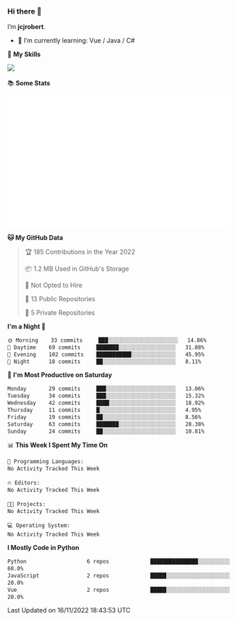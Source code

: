 ### Hi there 👋

I’m **jcjrobert**.

- 🌱 I’m currently learning: Vue / Java / C#

🌟 **My Skills**

![](https://img.shields.io/badge/-Python-3e74a2?style=flat-square&logo=Python&logoColor=fff)

📚 **Some Stats**

![](https://github.com/jcjrobert/github-stats/blob/master/generated/overview.svg)

<!--START_SECTION:waka-->
**🐱 My GitHub Data** 

> 🏆 185 Contributions in the Year 2022
 > 
> 📦 1.2 MB Used in GitHub's Storage 
 > 
> 🚫 Not Opted to Hire
 > 
> 📜 13 Public Repositories 
 > 
> 🔑 5 Private Repositories  
 > 
**I'm a Night 🦉** 

```text
🌞 Morning    33 commits     ███░░░░░░░░░░░░░░░░░░░░░░   14.86% 
🌆 Daytime    69 commits     ███████░░░░░░░░░░░░░░░░░░   31.08% 
🌃 Evening    102 commits    ███████████░░░░░░░░░░░░░░   45.95% 
🌙 Night      18 commits     ██░░░░░░░░░░░░░░░░░░░░░░░   8.11%

```
📅 **I'm Most Productive on Saturday** 

```text
Monday       29 commits     ███░░░░░░░░░░░░░░░░░░░░░░   13.06% 
Tuesday      34 commits     ███░░░░░░░░░░░░░░░░░░░░░░   15.32% 
Wednesday    42 commits     ████░░░░░░░░░░░░░░░░░░░░░   18.92% 
Thursday     11 commits     █░░░░░░░░░░░░░░░░░░░░░░░░   4.95% 
Friday       19 commits     ██░░░░░░░░░░░░░░░░░░░░░░░   8.56% 
Saturday     63 commits     ███████░░░░░░░░░░░░░░░░░░   28.38% 
Sunday       24 commits     ██░░░░░░░░░░░░░░░░░░░░░░░   10.81%

```


📊 **This Week I Spent My Time On** 

```text
💬 Programming Languages: 
No Activity Tracked This Week

🔥 Editors: 
No Activity Tracked This Week

🐱‍💻 Projects: 
No Activity Tracked This Week

💻 Operating System: 
No Activity Tracked This Week

```

**I Mostly Code in Python** 

```text
Python                   6 repos             ███████████████░░░░░░░░░░   60.0% 
JavaScript               2 repos             █████░░░░░░░░░░░░░░░░░░░░   20.0% 
Vue                      2 repos             █████░░░░░░░░░░░░░░░░░░░░   20.0%

```



 Last Updated on 16/11/2022 18:43:53 UTC
<!--END_SECTION:waka-->
